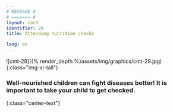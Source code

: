 ```yaml
---
# MESSAGE #
# ======= #
layout: card
identifier: 29
title: Attending nutrition checks

lang: en
---
```


![cmt-29]({% render_depth %}assets/img/graphics/cmt-29.jpg){:class="img-xl-tall"}

### Well-nourished children can fight diseases better! It is important to take your child to get checked.
{:class="center-text"}